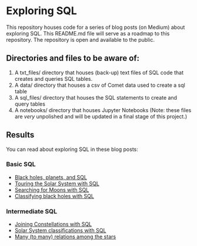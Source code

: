 # Exploring SQL

This repository houses code for a series of blog posts (on Medium) about exploring SQL. This README.md file will serve as a roadmap to this repository. The repository is open and available to the public.

## Directories and files to be aware of:

1. A txt_files/ directory that houses (back-up) text files of SQL code that creates and queries SQL tables.
2. A data/ directory that houses a csv of Comet data used to create a sql table
3. A sql_files/ directory that houses the SQL statements to create and query tables
4. A notebooks/ directory that houses Jupyter Notebooks (Note: these files are _very_ unpolished and will be updated in a final stage of this project.)

## Results
You can read about exploring SQL in these blog posts:
### Basic SQL
* [Black holes, planets, and SQL](https://levelup.gitconnected.com/black-holes-planets-and-sql-5667e74b272a?source=friends_link&sk=82cfce28709cee06c56254ede9cfc2bb)
* [Touring the Solar System with SQL](https://medium.com/swlh/touring-the-solar-system-with-sql-b2a9d167b829?source=friends_link&sk=b77b267ffa08a803232c06afd85816b8)
* [Searching for Moons with SQL](https://medium.com/swlh/searching-for-moons-with-sql-4d803738347c?source=friends_link&sk=8e9af00e337fc5551e3ffe28cd7a2a46)
* [Classifying black holes with SQL](https://medium.com/swlh/classifying-black-holes-with-sql-88bd07b54e64?source=friends_link&sk=5b4594dcf3d82881f1d316a90d118f3e)
### Intermediate SQL
* [Joining Constellations with SQL](https://medium.com/@kwarmbein/joining-constellations-with-sql-af40f1255562?source=friends_link&sk=0c5a75976efa60006cb3b2889120e1f2)
* [Solar System classifications with SQL](https://medium.com/@kwarmbein/solar-system-classifications-with-sql-f1a3a5e4730a?source=friends_link&sk=6a9eafa2c412523f5243f708a4f8e279)
* [Many (to many) relations among the stars](https://medium.com/swlh/many-to-many-relations-among-the-stars-1728ba18a2d0?source=friends_link&sk=520341a6b29b886a2f71e13925559bf5)